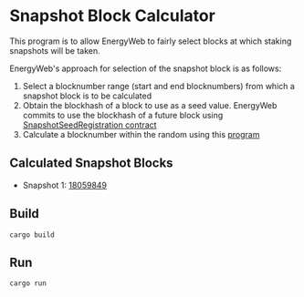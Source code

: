 <!--
 Copyright 2021, 2022 Energy Web Foundation
 
 This program is free software: you can redistribute it and/or modify
 it under the terms of the GNU General Public License as published by
 the Free Software Foundation, either version 3 of the License, or
 (at your option) any later version.
 
 This program is distributed in the hope that it will be useful,
 but WITHOUT ANY WARRANTY; without even the implied warranty of
 MERCHANTABILITY or FITNESS FOR A PARTICULAR PURPOSE.  See the
 GNU General Public License for more details.
 
 You should have received a copy of the GNU General Public License
 along with this program.  If not, see <http://www.gnu.org/licenses/>.
-->

# Snapshot Block Calculator

This program is to allow EnergyWeb to fairly select blocks at which staking snapshots will be taken.

EnergyWeb's approach for selection of the snapshot block is as follows:
1. Select a blocknumber range (start and end blocknumbers) from which a snapshot block is to be calculated
1. Obtain the blockhash of a block to use as a seed value.
   EnergyWeb commits to use the blockhash of a future block using [SnapshotSeedRegistration contract](https://explorer.energyweb.org/address/0x4A0F475c59c9453B29c66548DB86f6557a75F448/transactions)
1. Calculate a blocknumber within the random using this [program](./src/lib.rs)

## Calculated Snapshot Blocks

- Snapshot 1: [18059849](https://explorer.energyweb.org/block/18059849/transactions)

## Build

`cargo build`

## Run

`cargo run`
